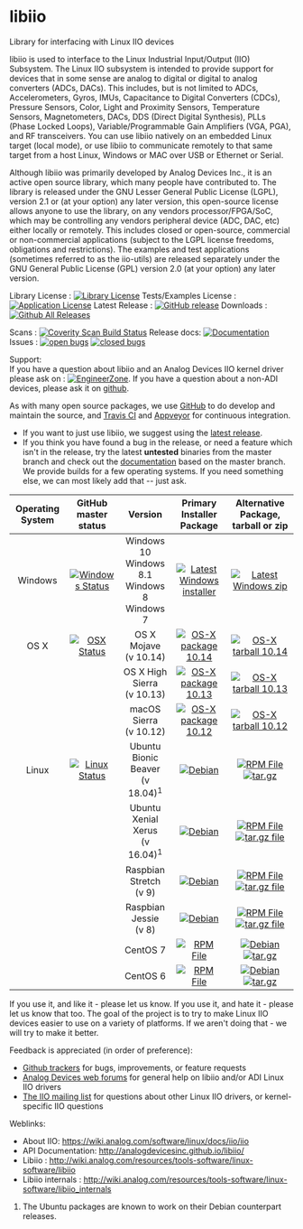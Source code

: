# libiio

Library for interfacing with Linux IIO devices

libiio is used to interface to the Linux Industrial Input/Output (IIO) Subsystem. The Linux IIO subsystem is intended to provide support for devices that in some sense are analog to digital or digital to analog converters (ADCs, DACs). This includes, but is not limited to ADCs, Accelerometers, Gyros, IMUs, Capacitance to Digital Converters (CDCs), Pressure Sensors, Color, Light and Proximity Sensors, Temperature Sensors, Magnetometers, DACs, DDS (Direct Digital Synthesis), PLLs (Phase Locked Loops), Variable/Programmable Gain Amplifiers (VGA, PGA), and RF transceivers. You can use libiio natively on an embedded Linux target (local mode), or use libiio to communicate remotely to that same target from a host Linux, Windows or MAC over USB or Ethernet or Serial.

Although libiio was primarily developed by Analog Devices Inc., it is an active open source library, which many people have contributed to. The library is released under the GNU Lesser General Public License (LGPL), version 2.1 or (at your option) any later version, this open-source license allows anyone to use the library, on any vendors processor/FPGA/SoC, which may be controlling any vendors peripheral device (ADC, DAC, etc) either locally or remotely. This includes closed or open-source, commercial or non-commercial applications (subject to the LGPL license freedoms, obligations and restrictions). The examples and test applications (sometimes referred to as the iio-utils) are released separately under the GNU General Public License (GPL) version 2.0 (at your option) any later version.

Library License : [![Library License](https://img.shields.io/badge/license-LGPL2+-blue.svg)](https://github.com/analogdevicesinc/libiio/blob/master/COPYING.txt)
Tests/Examples License : [![Application License](https://img.shields.io/badge/license-GPL2+-blue.svg)](https://github.com/analogdevicesinc/libiio/blob/master/COPYING_GPL.txt)
Latest Release : [![GitHub release](https://img.shields.io/github/release/analogdevicesinc/libiio.svg)](https://github.com/analogdevicesinc/libiio/releases/latest)
Downloads :  [![Github All Releases](https://img.shields.io/github/downloads/analogdevicesinc/libiio/total.svg)](https://github.com/analogdevicesinc/libiio/releases/latest)

Scans : [![Coverity Scan Build Status](https://img.shields.io/coverity/scan/4796.svg)](https://scan.coverity.com/projects/analogdevicesinc-libiio)
Release docs: [![Documentation](https://codedocs.xyz/analogdevicesinc/libiio.svg)](http://analogdevicesinc.github.io/libiio/)
Issues : [![open bugs](https://img.shields.io/github/issues/analogdevicesinc/libiio.svg)](https://github.com/analogdevicesinc/libiio/issues)
[![closed bugs](https://img.shields.io/github/issues-closed/analogdevicesinc/libiio.svg)](https://github.com/analogdevicesinc/libiio/issues?q=is%3Aissue+is%3Aclosed)

Support:<br>
If you have a question about libiio and an Analog Devices IIO kernel driver please ask on : [![EngineerZone](https://img.shields.io/badge/chat-on%20EngineerZone-blue.svg)](https://ez.analog.com/linux-device-drivers/linux-software-drivers). If you have a question about a non-ADI devices, please ask it on [github](https://github.com/analogdevicesinc/libiio/issues).

As with many open source packages, we use [GitHub](https://github.com/analogdevicesinc/libiio) to do develop and maintain the source, and [Travis CI](https://travis-ci.com/) and [Appveyor](https://www.appveyor.com/) for continuous integration.
  - If you want to just use libiio, we suggest using the [latest release](https://github.com/analogdevicesinc/libiio/releases/latest).
  - If you think you have found a bug in the release, or need a feature which isn't in the release, try the latest **untested** binaries from the master branch and check out the [documentation](https://codedocs.xyz/analogdevicesinc/libiio/) based on the master branch. We provide builds for a few operating systems. If you need something else, we can most likely add that -- just ask.

| Operating System        | GitHub master status  | Version |  Primary Installer Package  | Alternative Package, tarball or zip |
|:-----------------------:|:---------------------:|:-------:|:-------------------:|:--------------:|
| Windows                 | [![Windows Status](https://ci.appveyor.com/api/projects/status/github/analogdevicesinc/libiio?svg=true)](https://ci.appveyor.com/project/analogdevicesinc/libiio/branch/master) | Windows 10<br />Windows 8.1<br />Windows 8<br />Windows 7 | [![Latest Windows installer](https://raw.githubusercontent.com/wiki/analogdevicesinc/libiio/img/win_box.png)](https://ci.appveyor.com/api/projects/analogdevicesinc/libiio/artifacts/libiio-setup.exe?branch=master) | [![Latest Windows zip](https://raw.githubusercontent.com/wiki/analogdevicesinc/libiio/img/win_box.png)](https://ci.appveyor.com/api/projects/analogdevicesinc/libiio/artifacts/libiio.zip?branch=master) |
| OS X                    |  [![OSX Status](https://api.travis-ci.org/analogdevicesinc/libiio.svg?branch=master&label=osx&passingTex=foo)](https://travis-ci.org/analogdevicesinc/libiio) |  OS X Mojave <br />(v 10.14) | [![OS-X package 10.14](https://raw.githubusercontent.com/wiki/analogdevicesinc/libiio/img/osx_box.png)](https://swdownloads.analog.com/cse/travis_builds/master_latest_libiio-darwin-10.14.4.pkg) | [![OS-X tarball 10.14](https://raw.githubusercontent.com/wiki/analogdevicesinc/libiio/img/osx_box.png)](https://swdownloads.analog.com/cse/travis_builds/master_latest_libiio-darwin-10.14.4.tar.gz) |
|                         |                     |  OS X High Sierra <br />(v 10.13) | [![OS-X package 10.13](https://raw.githubusercontent.com/wiki/analogdevicesinc/libiio/img/osx_box.png)](https://swdownloads.analog.com/cse/travis_builds/master_latest_libiio-darwin-10.13.6.pkg) | [![OS-X tarball 10.13](https://raw.githubusercontent.com/wiki/analogdevicesinc/libiio/img/osx_box.png)](https://swdownloads.analog.com/cse/travis_builds/master_latest_libiio-darwin-10.13.6.tar.gz) |
|                    |                     | macOS Sierra<br />(v 10.12) | [![OS-X package 10.12](https://raw.githubusercontent.com/wiki/analogdevicesinc/libiio/img/osx_box.png)](https://swdownloads.analog.com/cse/travis_builds/master_latest_libiio-darwin-10.12.6.pkg) | [![OS-X tarball 10.12](https://raw.githubusercontent.com/wiki/analogdevicesinc/libiio/img/osx_box.png)](https://swdownloads.analog.com/cse/travis_builds/master_latest_libiio-darwin-10.12.6.tar.gz) |
| Linux     | [![Linux Status](https://api.travis-ci.org/analogdevicesinc/libiio.svg?branch=master&label=linux)](https://travis-ci.org/analogdevicesinc/libiio) | Ubuntu Bionic Beaver<br />(v 18.04)<sup>1</sup>  | [![Debian](https://raw.githubusercontent.com/wiki/analogdevicesinc/libiio/img/deb.png)](https://swdownloads.analog.com/cse/travis_builds/master_latest_libiio-ubuntu-18.04-amd64.deb) | [![RPM File](https://raw.githubusercontent.com/wiki/analogdevicesinc/libiio/img/rpm.png)](https://swdownloads.analog.com/cse/travis_builds/master_latest_libiio-ubuntu-18.04-amd64.rpm) [![tar.gz](https://raw.githubusercontent.com/wiki/analogdevicesinc/libiio/img/linux_box.png)](https://swdownloads.analog.com/cse/travis_builds/master_latest_libiio-ubuntu-18.04-amd64.tar.gz) |
|  |  | Ubuntu Xenial Xerus<br />(v 16.04)<sup>1</sup> | [![Debian](https://raw.githubusercontent.com/wiki/analogdevicesinc/libiio/img/deb.png)](https://swdownloads.analog.com/cse/travis_builds/master_latest_libiio-ubuntu-16.04-amd64.deb) | [![RPM File](https://raw.githubusercontent.com/wiki/analogdevicesinc/libiio/img/rpm.png)](https://swdownloads.analog.com/cse/travis_builds/master_latest_libiio-ubuntu-16.04-amd64.rpm)  [![tar.gz file](https://raw.githubusercontent.com/wiki/analogdevicesinc/libiio/img/linux_box.png)](https://swdownloads.analog.com/cse/travis_builds/master_latest_libiio-ubuntu-16.04-amd64.tar.gz) |
|  |  | Raspbian Stretch <br />(v 9) | [![Debian](https://raw.githubusercontent.com/wiki/analogdevicesinc/libiio/img/deb.png)](https://swdownloads.analog.com/cse/travis_builds/master_latest_libiio-raspbian-9-armhf.deb) | [![RPM File](https://raw.githubusercontent.com/wiki/analogdevicesinc/libiio/img/rpm.png)](https://swdownloads.analog.com/cse/travis_builds/master_latest_libiio-raspbian-9-armhf.rpm) [![tar.gz file](https://raw.githubusercontent.com/wiki/analogdevicesinc/libiio/img/linux_box.png)](https://swdownloads.analog.com/cse/travis_builds/master_latest_libiio-raspbian-9-armhf.tar.gz) |
|  |  | Raspbian Jessie <br />(v 8) | [![Debian](https://raw.githubusercontent.com/wiki/analogdevicesinc/libiio/img/deb.png)](https://swdownloads.analog.com/cse/travis_builds/master_latest_libiio-raspbian-8-armhf.deb) | [![RPM File](https://raw.githubusercontent.com/wiki/analogdevicesinc/libiio/img/rpm.png)](https://swdownloads.analog.com/cse/travis_builds/master_latest_libiio-raspbian-8-armhf.rpm) [![tar.gz file](https://raw.githubusercontent.com/wiki/analogdevicesinc/libiio/img/linux_box.png)](https://swdownloads.analog.com/cse/travis_builds/master_latest_libiio-raspbian-8-armhf.tar.gz) |
|  |  | CentOS 7  | [![RPM File](https://raw.githubusercontent.com/wiki/analogdevicesinc/libiio/img/rpm.png)](https://swdownloads.analog.com/cse/travis_builds/master_latest_libiio-centos-7-x86_64.rpm)  | [![Debian](https://raw.githubusercontent.com/wiki/analogdevicesinc/libiio/img/deb.png)](https://swdownloads.analog.com/cse/travis_builds/master_latest_libiio-centos-7-x86_64.deb) [![tar.gz](https://raw.githubusercontent.com/wiki/analogdevicesinc/libiio/img/linux_box.png)](https://swdownloads.analog.com/cse/travis_builds/master_latest_libiio-centos-7-x86_64.tar.gz) |
|  |  | CentOS 6  | [![RPM File](https://raw.githubusercontent.com/wiki/analogdevicesinc/libiio/img/rpm.png)](https://swdownloads.analog.com/cse/travis_builds/master_latest_libiio-centos-6.10-x86_64.rpm) |  [![Debian](https://raw.githubusercontent.com/wiki/analogdevicesinc/libiio/img/deb.png)](https://swdownloads.analog.com/cse/travis_builds/master_latest_libiio-centos-6.10-x86_64.deb) [![tar.gz](https://raw.githubusercontent.com/wiki/analogdevicesinc/libiio/img/linux_box.png)](https://swdownloads.analog.com/cse/travis_builds/master_latest_libiio-centos-6.10-x86_64.tar.gz) |

If you use it, and like it - please let us know. If you use it, and hate it - please let us know that too. The goal of the project is to try to make Linux IIO devices easier to use on a variety of platforms. If we aren't doing that - we will try to make it better.

Feedback is appreciated (in order of preference):

  * [Github trackers](https://github.com/analogdevicesinc/libiio/issues) for bugs, improvements, or feature requests
  * [Analog Devices web forums](https://ez.analog.com/community/linux-device-drivers/linux-software-drivers) for general help on libiio and/or ADI Linux IIO drivers
  * [The IIO mailing list](http://vger.kernel.org/vger-lists.html#linux-iio) for questions about other Linux IIO drivers, or kernel-specific IIO questions

Weblinks:
  * About IIO: https://wiki.analog.com/software/linux/docs/iio/iio
  * API Documentation: http://analogdevicesinc.github.io/libiio/
  * Libiio : http://wiki.analog.com/resources/tools-software/linux-software/libiio
  * Libiio internals : http://wiki.analog.com/resources/tools-software/linux-software/libiio_internals

1. The Ubuntu packages are known to work on their Debian counterpart releases.

